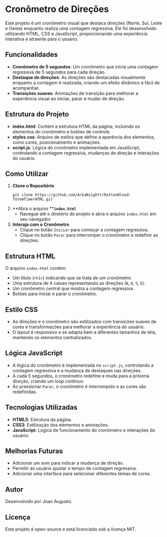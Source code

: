 # Cronômetro de Direções

Este projeto é um cronômetro visual que destaca direções (Norte, Sul, Leste e Oeste) enquanto realiza uma contagem regressiva. Ele foi desenvolvido utilizando HTML, CSS e JavaScript, proporcionando uma experiência interativa e atraente para o usuário.

## Funcionalidades

- **Cronômetro de 5 segundos**: Um cronômetro que inicia uma contagem regressiva de 5 segundos para cada direção.
- **Destaque de direções**: As direções são destacadas visualmente enquanto a contagem é realizada, criando um efeito dinâmico e fácil de acompanhar.
- **Transições suaves**: Animações de transição para melhorar a experiência visual ao iniciar, parar e mudar de direção.

## Estrutura do Projeto

- **index.html**: Contém a estrutura HTML da página, incluindo os elementos do cronômetro e botões de controle.
- **styles.css**: Arquivo de estilos que define a aparência dos elementos, como cores, posicionamento e animações.
- **script.js**: Lógica do cronômetro implementada em JavaScript, controlando a contagem regressiva, mudanças de direção e interações do usuário.

## Como Utilizar

1. **Clone o Repositório**
   ```
   git clone https://github.com/ArkaNiightt/RottenBlood-TotemTimerHTML.git
   ```
2. **Abra o arquivo ****`index.html`**
   - Navegue até o diretório do projeto e abra o arquivo `index.html` em seu navegador.
3. **Interaja com o Cronômetro**
   - Clique no botão `Iniciar` para começar a contagem regressiva.
   - Clique no botão `Parar` para interromper o cronômetro e redefinir as direções.

## Estrutura HTML

O arquivo `index.html` contém:

- Um título (`<h1>`) indicando que se trata de um cronômetro.
- Uma estrutura de 4 caixas representando as direções (`N`, `D`, `S`, `E`).
- Um cronômetro central que mostra a contagem regressiva.
- Botões para iniciar e parar o cronômetro.

## Estilo CSS

- As direções e o cronômetro são estilizados com transições suaves de cores e transformações para melhorar a experiência do usuário.
- O layout é responsivo e se adapta bem a diferentes tamanhos de tela, mantendo os elementos centralizados.

## Lógica JavaScript

- A lógica do cronômetro é implementada no `script.js`, controlando a contagem regressiva e a mudança de destaques nas direções.
- A cada 5 segundos, o cronômetro redefine e muda para a próxima direção, criando um loop contínuo.
- Ao pressionar `Parar`, o cronômetro é interrompido e as cores são redefinidas.

## Tecnologias Utilizadas

- **HTML5**: Estrutura da página.
- **CSS3**: Estilização dos elementos e animações.
- **JavaScript**: Lógica de funcionamento do cronômetro e interações do usuário.

## Melhorias Futuras

- Adicionar um som para indicar a mudança de direção.
- Permitir ao usuário ajustar o tempo de contagem regressiva.
- Adicionar uma interface para selecionar diferentes temas de cores.

## Autor

Desenvolvido por Joao Augusto.

## Licença

Este projeto é open-source e está licenciado sob a licença MIT.

